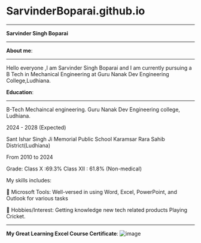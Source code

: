 # SarvinderBoparai.github.io
___

**Sarvinder Singh Boparai**

___

**About me**:

___
Hello everyone ,I am Sarvinder Singh Boparai and I am currently pursuing a B Tech in Mechanical Engineering at Guru Nanak Dev Engineering College,Ludhiana.
 
**Education**:

___
B-Tech Mechaincal engineering.
Guru Nanak Dev Engineering college, Ludhiana.

2024 - 2028 (Expected)

Sant Ishar Singh Ji Memorial Public School Karamsar Rara Sahib District(Ludhiana)

From 2010 to 2024

Grade: Class X :69.3%
Class XII : 61.8% (Non-medical)

My skills includes:

💼 Microsoft Tools: Well-versed in using Word, Excel, PowerPoint, and Outlook for various tasks

🏏 Hobbies/Interest:
Getting knowledge new tech related products
Playing Cricket.
___

**My Great Learning Excel Course Certificate**:
![image](https://github.com/user-attachments/assets/fb2008a8-aeb4-40ba-801d-6de91c058d51)


